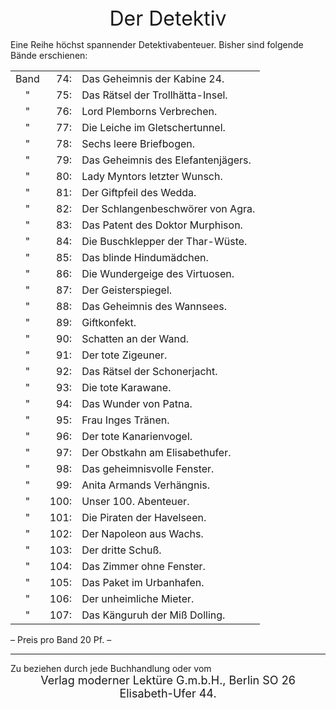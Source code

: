 <div style="font-size: xx-large; text-align: center;">Der Detektiv</div>

Eine Reihe höchst spannender Detektivabenteuer. Bisher sind folgende Bände erschienen:

<table>
<tr><td style="text-align: center;">Band</td><td style="text-align: right;"> 74:</td><td>Das Geheimnis der Kabine 24.</td></tr>
<tr><td style="text-align: center;">  " </td><td style="text-align: right;"> 75:</td><td>Das Rätsel der Trollhätta-Insel.</td></tr>
<tr><td style="text-align: center;">  " </td><td style="text-align: right;"> 76:</td><td>Lord Plemborns Verbrechen.</td></tr>
<tr><td style="text-align: center;">  " </td><td style="text-align: right;"> 77:</td><td>Die Leiche im Gletschertunnel.</td></tr>
<tr><td style="text-align: center;">  " </td><td style="text-align: right;"> 78:</td><td>Sechs leere Briefbogen.</td></tr>
<tr><td style="text-align: center;">  " </td><td style="text-align: right;"> 79:</td><td>Das Geheimnis des Elefantenjägers.</td></tr>
<tr><td style="text-align: center;">  " </td><td style="text-align: right;"> 80:</td><td>Lady Myntors letzter Wunsch.</td></tr>
<tr><td style="text-align: center;">  " </td><td style="text-align: right;"> 81:</td><td>Der Giftpfeil des Wedda.</td></tr>
<tr><td style="text-align: center;">  " </td><td style="text-align: right;"> 82:</td><td>Der Schlangenbeschwörer von Agra.</td></tr>
<tr><td style="text-align: center;">  " </td><td style="text-align: right;"> 83:</td><td>Das Patent des Doktor Murphison.</td></tr>
<tr><td style="text-align: center;">  " </td><td style="text-align: right;"> 84:</td><td>Die Buschklepper der Thar-Wüste.</td></tr>
<tr><td style="text-align: center;">  " </td><td style="text-align: right;"> 85:</td><td>Das blinde Hindumädchen.</td></tr>
<tr><td style="text-align: center;">  " </td><td style="text-align: right;"> 86:</td><td>Die Wundergeige des Virtuosen.</td></tr>
<tr><td style="text-align: center;">  " </td><td style="text-align: right;"> 87:</td><td>Der Geisterspiegel.</td></tr>
<tr><td style="text-align: center;">  " </td><td style="text-align: right;"> 88:</td><td>Das Geheimnis des Wannsees.</td></tr>
<tr><td style="text-align: center;">  " </td><td style="text-align: right;"> 89:</td><td>Giftkonfekt.</td></tr>
<tr><td style="text-align: center;">  " </td><td style="text-align: right;"> 90:</td><td>Schatten an der Wand.</td></tr>
<tr><td style="text-align: center;">  " </td><td style="text-align: right;"> 91:</td><td>Der tote Zigeuner.</td></tr>
<tr><td style="text-align: center;">  " </td><td style="text-align: right;"> 92:</td><td>Das Rätsel der Schonerjacht.</td></tr>
<tr><td style="text-align: center;">  " </td><td style="text-align: right;"> 93:</td><td>Die tote Karawane.</td></tr>
<tr><td style="text-align: center;">  " </td><td style="text-align: right;"> 94:</td><td>Das Wunder von Patna.</td></tr>
<tr><td style="text-align: center;">  " </td><td style="text-align: right;"> 95:</td><td>Frau Inges Tränen.</td></tr>
<tr><td style="text-align: center;">  " </td><td style="text-align: right;"> 96:</td><td>Der tote Kanarienvogel.</td></tr>
<tr><td style="text-align: center;">  " </td><td style="text-align: right;"> 97:</td><td>Der Obstkahn am Elisabethufer.</td></tr>
<tr><td style="text-align: center;">  " </td><td style="text-align: right;"> 98:</td><td>Das geheimnisvolle Fenster.</td></tr>
<tr><td style="text-align: center;">  " </td><td style="text-align: right;"> 99:</td><td>Anita Armands Verhängnis.</td></tr>
<tr><td style="text-align: center;">  " </td><td style="text-align: right;">100:</td><td>Unser 100. Abenteuer.</td></tr>
<tr><td style="text-align: center;">  " </td><td style="text-align: right;">101:</td><td>Die Piraten der Havelseen.</td></tr>
<tr><td style="text-align: center;">  " </td><td style="text-align: right;">102:</td><td>Der Napoleon aus Wachs.</td></tr>
<tr><td style="text-align: center;">  " </td><td style="text-align: right;">103:</td><td>Der dritte Schuß.</td></tr>
<tr><td style="text-align: center;">  " </td><td style="text-align: right;">104:</td><td>Das Zimmer ohne Fenster.</td></tr>
<tr><td style="text-align: center;">  " </td><td style="text-align: right;">105:</td><td>Das Paket im Urbanhafen.</td></tr>
<tr><td style="text-align: center;">  " </td><td style="text-align: right;">106:</td><td>Der unheimliche Mieter.</td></tr>
<tr><td style="text-align: center;">  " </td><td style="text-align: right;">107:</td><td>Das Känguruh der Miß Dolling.</td></tr>
</table>

<div class="centered">
– Preis pro Band 20 Pf. –
</div>

* * *

<div class="centered">Zu beziehen durch jede Buchhandlung oder vom</div>
<div style="font-size: large; text-align: center;">Verlag moderner Lektüre G.m.b.H., Berlin SO 26</div>
<div style="font-size: large; text-align: center;">Elisabeth-Ufer 44.</div>

